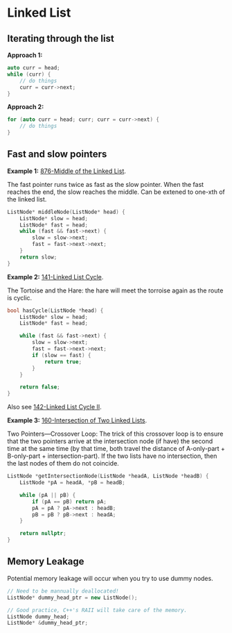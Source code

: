 # Linked List

## Iterating through the list

**Approach 1:**

```c++
auto curr = head;
while (curr) {
    // do things
    curr = curr->next;
}
```

**Approach 2:**

```c++
for (auto curr = head; curr; curr = curr->next) {
    // do things
}
```

## Fast and slow pointers

**Example 1:** [876-Middle of the Linked List](../800-899/876-Middle-of-the-Linked-List.md).

The fast pointer runs twice as fast as the slow pointer. When the fast reaches the end, the slow reaches the middle. Can be extened to one-xth of the linked list.

```c++
ListNode* middleNode(ListNode* head) {
    ListNode* slow = head;
    ListNode* fast = head;
    while (fast && fast->next) {
        slow = slow->next;
        fast = fast->next->next;
    }
    return slow;
}
```

**Example 2:** [141-Linked List Cycle](../100-199/141-Linked-List-Cycle.md).

The Tortoise and the Hare: the hare will meet the torroise again as the route is cyclic.

```c++
bool hasCycle(ListNode *head) {
    ListNode* slow = head;
    ListNode* fast = head;

    while (fast && fast->next) {
        slow = slow->next;
        fast = fast->next->next;
        if (slow == fast) {
            return true;
        }
    }

    return false;
}
```

Also see [142-Linked List Cycle II](../100-199/142-Linked-List-Cycle-II.md).

**Example 3:** [160-Intersection of Two Linked Lists](../100-199/160-Intersection-of-Two-Linked-Lists.md).

Two Pointers—Crossover Loop: The trick of this crossover loop is to ensure that the two pointers arrive at the intersection node (if have) the second time at the same time (by that time, both travel the distance of A-only-part + B-only-part + intersection-part). If the two lists have no intersection, then the last nodes of them do not coincide.

```c++
ListNode *getIntersectionNode(ListNode *headA, ListNode *headB) {
    ListNode *pA = headA, *pB = headB;

    while (pA || pB) {
        if (pA == pB) return pA;  
        pA = pA ? pA->next : headB;
        pB = pB ? pB->next : headA;
    }

    return nullptr;
}
```

## Memory Leakage

Potential memory leakage will occur when you try to use dummy nodes.

```c++
// Need to be mannually deallocated!
ListNode* dummy_head_ptr = new ListNode();

// Good practice, C++'s RAII will take care of the memory.
ListNode dummy_head;
ListNode* &dummy_head_ptr;
```
